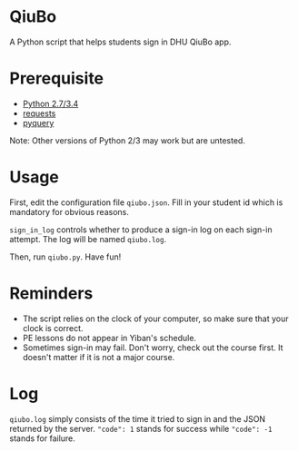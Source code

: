 # QiuBo
A Python script that helps students sign in DHU QiuBo app.

# Prerequisite
- [Python 2.7/3.4](https://www.python.org/downloads/)
- [requests](https://pypi.python.org/pypi/requests)
- [pyquery](https://pypi.python.org/pypi/pyquery)

Note: Other versions of Python 2/3 may work but are untested.

# Usage
First, edit the configuration file `qiubo.json`.
Fill in your student id which is mandatory for obvious reasons.

`sign_in_log` controls whether to produce a sign-in log on each sign-in attempt.
The log will be named `qiubo.log`.

Then, run `qiubo.py`. Have fun!

# Reminders
- The script relies on the clock of your computer, so make sure that your clock is correct.
- PE lessons do not appear in Yiban's schedule.
- Sometimes sign-in may fail. Don't worry, check out the course first.
  It doesn't matter if it is not a major course.

# Log
`qiubo.log` simply consists of the time it tried to sign in and the JSON returned by the server.
`"code": 1` stands for success while `"code": -1` stands for failure.
